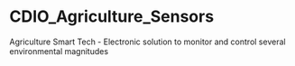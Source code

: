 # CDIO_Agriculture_Sensors
Agriculture Smart Tech - Electronic solution to monitor and control several environmental magnitudes
